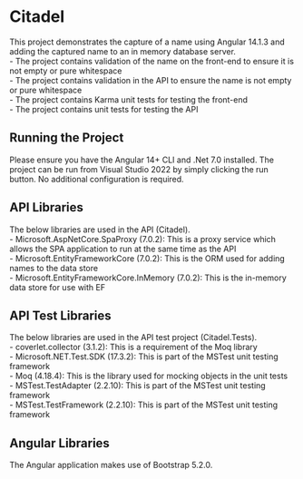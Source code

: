 ﻿# Citadel

This project demonstrates the capture of a name using Angular 14.1.3 and adding the captured name to an in memory database server.  
	- The project contains validation of the name on the front-end to ensure it is not empty or pure whitespace  
	- The project contains validation in the API to ensure the name is not empty or pure whitespace  
	- The project contains Karma unit tests for testing the front-end  
	- The project contains unit tests for testing the API  
  
## Running the Project  
  
Please ensure you have the Angular 14+ CLI and .Net 7.0 installed.  The project can be run from Visual Studio 2022 by simply clicking the run button.  No additional configuration is required.  
  
## API Libraries  
  
The below libraries are used in the API (Citadel).  
	- Microsoft.AspNetCore.SpaProxy (7.0.2): This is a proxy service which allows the SPA application to run at the same time as the API  
	- Microsoft.EntityFrameworkCore (7.0.2): This is the ORM used for adding names to the data store  
	- Microsoft.EntityFrameworkCore.InMemory (7.0.2): This is the in-memory data store for use with EF  
  
## API Test Libraries  
  
The below libraries are used in the API test project (Citadel.Tests).  
	- coverlet.collector (3.1.2): This is a requirement of the Moq library  
	- Microsoft.NET.Test.SDK (17.3.2): This is part of the MSTest unit testing framework  
	- Moq (4.18.4): This is the library used for mocking objects in the unit tests  
	- MSTest.TestAdapter (2.2.10): This is part of the MSTest unit testing framework  
	- MSTest.TestFramework (2.2.10): This is part of the MSTest unit testing framework  
  
## Angular Libraries  
  
The Angular application makes use of Bootstrap 5.2.0.